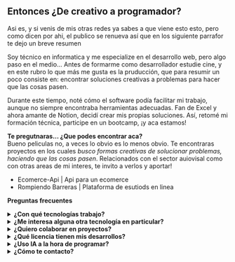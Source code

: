 ## Entonces ¿De creativo a programador?
Asi es, y si venis de mis otras redes ya sabes a que viene esto esto, pero como dicen por ahi, el publico se renueva así que en los siguiente parrafor te dejo un breve resumen

Soy técnico en informatica y me especialize en el desarrollo web, pero algo paso en el medio... Antes de formarme como desarrollador estudie cine, y en este rubro lo que más me gusta es la pruducción, que para resumir un poco consiste en: encontrar soluciones creativas a problemas para hacer que las cosas pasen.

Durante este tiempo, noté cómo el software podía facilitar mi trabajo, aunque no siempre encontraba herramientas adecuadas. Fan de Excel y ahora amante de Notion, decidí crear mis propias soluciones. Así, retomé mi formación técnica, participe en un bootcamp, ¡y aca estamos!

**Te pregutnaras... ¿Que podes encontrar aca?**   
Bueno peliculas no, a veces lo obvio es lo menos obvio. Te encontraras proyectos en los cuales _busco formas creativas de solucionar problemas, haciendo que las cosas pasen_. Relacionados con el sector auiovisal como con otras areas de mi interes, te invito a verlos y aportar!

- Ecomerce-Api | Api para un ecomerce
- Rompiendo Barreras | Plataforma de esutiods en linea

**Preguntas frecuentes**
<details>
  <summary><b>¿Con qué tecnologías trabajo?</b></summary>
  <p>Actualmente con</p>
  ![React](./iloveimg-resized/node-js-svgrepo-com.svg)
    <img src="assets/javascript-155-svgrepo-com.svg" alt="Ejemplo de imagen" width="40">
    <img src="assets/typescript-svgrepo-com.svg" alt="Ejemplo de imagen" width="40">
   <img src="node-js-svgrepo-com.svg" alt="Ejemplo de imagen" width="50">
    <img src="assets/express-svgrepo-com.svg" alt="Ejemplo de imagen" width="50">
    <img src="assets/nestjs-svgrepo-com.svg" alt="Ejemplo de imagen" width="50">
    <img src="assets/node-js-svgrepo-com.svg" alt="Ejemplo de imagen" width="50">
    <img src="node-js-svgrepo-com.svg" alt="Ejemplo de imagen" width="50">
  
</details>

<details>
  <summary><b>¿Me interesa alguna otra tecnología en particular?</b></summary>
  <p>Contenido del desplegable</p>
</details>

<details>
  <summary><b>¿Quiero colaborar en proyectos?</b></summary>
  <p>Contenido del desplegable</p>
</details>

<details>
  <summary><b>¿Qué licencia tienen mis desarrollos?</b></summary>
  <p>Contenido del desplegable</p>
</details>

<details>
  <summary><b>¿Uso IA a la hora de programar?</b></summary>
  <p>Contenido del desplegable</p>
</details>

<details>
  <summary><b>¿Cómo te contacto?</b></summary>
  <p>Contenido del desplegable</p>
</details>



